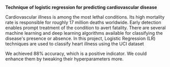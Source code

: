 **Technique of logistic regression for predicting cardiovascular disease**

Cardiovascular illness is among the most lethal conditions. Its high mortality rate is responsible for roughly 17 million deaths worldwide. Early detection enables prompt treatment of the condition to avert fatality. There are several machine learning and deep learning algorithms available for classifying the disease's presence or absence. In this project, Logistic Regression (LR) techniques are used to classify heart illness using the UCI dataset




We achieved 88% accuracy, which is a positive indicator. We could enhance them by tweaking their hyperparameters more.
